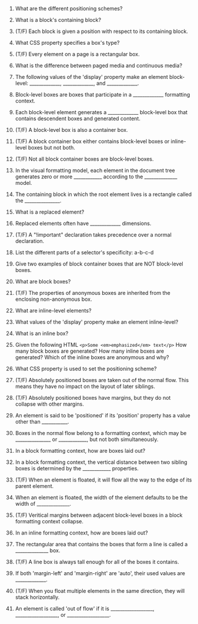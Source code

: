 1. What are the different positioning schemes?

2. What is a block's containing block?

3. (T/F) Each block is given a position with respect to its containing block.

4. What CSS property specifies a box's type?

5. (T/F) Every element on a page is a rectangular box.

6. What is the difference between paged media and continuous media?

7. The following values of the 'display' property make an element block-level:
   _____________, _____________, and _____________.

8. Block-level boxes are boxes that participate in a _____________ formatting context.

9. Each block-level element generates a _____________ block-level box that contains
   descendent boxes and generated content.

10. (T/F) A block-level box is also a container box.

11. (T/F) A block container box either contains block-level boxes or inline-level boxes but not both.

12. (T/F) Not all block container boxes are block-level boxes.

13. In the visual formatting model, each element in the document tree generates zero or more ____________ according to the         ______________ model.

14. The containing block in which the root element lives is a rectangle called the _______________.

15. What is a replaced element?

16. Replaced elements often have _____________ dimensions.

17. (T/F) A "!important" declaration takes precedence over a normal declaration.

18. List the different parts of a selector's specificity: a-b-c-d

19. Give two examples of block container boxes that are NOT block-level boxes.

20. What are block boxes?

21. (T/F) The properties of anonymous boxes are inherited from the enclosing non-anonymous box.

22. What are inline-level elements?

23. What values of the 'display' property make an element inline-level?

24. What is an inline box?

25. Given the following HTML ```<p>Some <em>emphasized</em> text</p>``` How many block boxes are generated? How many inline boxes are generated? Which of the inline boxes are anonymous and why?

26. What CSS property is used to set the positioning scheme?

27. (T/F) Absolutely positioned boxes are taken out of the normal flow. This means they have no impact on the layout of later siblings.

28. (T/F) Absolutely positioned boxes have margins, but they do not collapse with other margins.

29. An element is said to be 'positioned' if its 'position' property has a value other than ___________.

30. Boxes in the normal flow belong to a formatting context, which may be _______________ or ____________, but not both simultaneously.

31. In a block formatting context, how are boxes laid out?

32. In a block formatting context, the vertical distance between two sibling boxes is determined by the ____________ properties.

33. (T/F) When an element is floated, it will flow all the way to the edge of its parent element.

34. When an element is floated, the width of the element defaults to be the width of ______________.

35. (T/F) Veritical margins between adjacent block-level boxes in a block formatting context collapse.

36. In an inline formatting context, how are boxes laid out?

37. The rectangular area that contains the boxes that form a line is called a ______________ box.

38. (T/F) A line box is always tall enough for all of the boxes it contains.

39. If both 'margin-left' and 'margin-right' are 'auto', their used values are _____________.

40. (T/F) When you float multiple elements in the same direction, they will stack horizontally.

41. An element is called 'out of flow' if it is __________________, __________________, or __________________.
